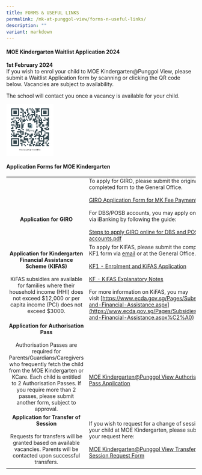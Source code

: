 ```yaml
---
title: FORMS & USEFUL LINKS
permalink: /mk-at-punggol-view/forms-n-useful-links/
description: ""
variant: markdown
---
```

#### MOE Kindergarten Waitlist Application 2024

**1st February 2024**<br>
If you wish to enrol your child to MOE Kindergarten@Punggol View, please submit a Waitlist Application form by scanning or clicking the QR code below. Vacancies are subject to availability.

The school will contact you once a vacancy is available for your child.

<p><a href="https://go.gov.sg/mk-pvwaitlist/">
<img style="width:25%" align="left" src="/images/mk-pgwaitlist.png">
</a></p>
<br clear="left">

#### Application Forms for MOE Kindergarten

|   |   |
|:-:|---|
| <br><br><br>**Application for GIRO**  | To apply for GIRO, please submit the original completed form to the General Office.<br><br> [GIRO Application Form for MK Fee Payment](/files/GIRO%20for%20payment%20of%20MK%20fee%20non-DBSPOSBacct.pdf) <br><br> For DBS/POSB accounts, you may apply online via iBanking by following the guide: <br><br> [Steps to apply GIRO online for DBS and POSB accounts.pdf](/files/Steps%20to%20apply%20GIRO%20online%20for%20DBS%20and%20POSB%20accounts.pdf) |
| **Application for Kindergarten Financial Assistance Scheme (KIFAS)**<br><br>KiFAS subsidies are available for families where their household income (HHI) does not exceed $12,000 or per capita income (PCI) does not exceed $3000.  | To apply for KIFAS, please submit the completed KF1 form via&nbsp;[email](mailto:mk_punggolview@moe.edu.sg)&nbsp;or at the General Office.<br><br>[KF1 - Enrolment and KiFAS Application](/files/KF1%20-%20Enrolment%20and%20KiFAS%20Application.pdf) <br><br> [KF - KiFAS Explanatory Notes](/files/KF%20-%20KiFAS%20Explanatory%20Notes.pdf)<br><br> For more information on KiFAS, you may<br>visit&nbsp;[https://www.ecda.gov.sg/Pages/Subsidies-and-Financial-Assistance.aspx](https://www.ecda.gov.sg/Pages/Subsidies-and-Financial-Assistance.aspx%C2%A0) |
| **Application for Authorisation Pass**<br><br>Authorisation Passes are required for Parents/Guardians/Caregivers who frequently fetch the child from the MOE Kindergarten or KCare. Each child is entitled to 2 Authorisation Passes. If you require more than 2 passes, please submit another form, subject to approval.  |<br><br><br><br> [MOE Kindergarten@Punggol View Authorisation Pass Application](https://go.gov.sg/mkpvap)  |
| **Application for Transfer of Session**<br><br>Requests for transfers will be granted based on available vacancies. Parents will be contacted upon successful transfers.  | If you wish to request for a change of session for your child at MOE Kindergarten, please submit your request here:<br><br>[MOE Kindergarten@Punggol View Transfer Session Request Form](https://go.gov.sg/mkpvtransfer)  |
|   |   |